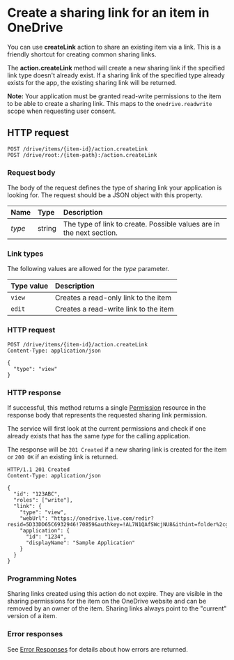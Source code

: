 # Create a sharing link for an item in OneDrive

You can use **createLink** action to share an existing item via a link. This is
a friendly shortcut for creating common sharing links.

The **action.createLink** method will create a new sharing link if the specified
link type doesn't already exist. If a sharing link of the specified type already
exists for the app, the existing sharing link will be returned.

**Note:** Your application must be granted read-write permissions to the item
to be able to create a sharing link. This maps to the `onedrive.readwrite` scope
when requesting user consent.

## HTTP request

````
POST /drive/items/{item-id}/action.createLink
POST /drive/root:/{item-path}:/action.createLink
````

### Request body
The body of the request defines the type of sharing link your application is
looking for. The request should be a JSON object with this property.

| Name   | Type   | Description                                                          |
|:-------|:-------|:---------------------------------------------------------------------|
| _type_ | string | The type of link to create. Possible values are in the next section. |


### Link types
The following values are allowed for the _type_ parameter.

| Type value | Description                           |
|:-----------|:--------------------------------------|
| `view`     | Creates a read-only link to the item  |
| `edit`     | Creates a read-write link to the item |

### HTTP request

<!-- { "blockType": "request", "name": "create-link" } -->
```
POST /drive/items/{item-id}/action.createLink
Content-Type: application/json

{
  "type": "view"
}
```

### HTTP response

If successful, this method returns a single [Permission](../facets/permission_facet.md)
resource in the response body that represents the requested sharing link permission.

The service will first look at the current permissions and check
if one already exists that has the same _type_ for the
calling application.

The response will be `201 Created` if a new sharing link is created for the
item or  `200 OK` if an existing link is returned.

<!-- { "blockType": "response", "@odata.type": "oneDrive.permission" } -->
```http
HTTP/1.1 201 Created
Content-Type: application/json

{
  "id": "123ABC",
  "roles": ["write"],
  "link": {
    "type": "view",
    "webUrl": "https://onedrive.live.com/redir?resid=5D33DD65C6932946!70859&authkey=!AL7N1QAfSWcjNU8&ithint=folder%2cgif",
    "application": {
      "id": "1234",
      "displayName": "Sample Application"
    }
  }
}

```

### Programming Notes
Sharing links created using this action do not expire. They are visible in the
sharing permissions for the item on the OneDrive website and can be removed by
an owner of the item. Sharing links always point to the "current" version of a
item.

### Error responses

See [Error Responses][error-response] for details about
how errors are returned.

[error-response]: ../misc/errors.md

<!-- {
  "type": "#page.annotation",
  "description": "Create a new sharing link for an item.",
  "keywords": "create,sharing,sharing link",
  "section": "documentation",
  "tocPath": "Sharing/Create Link"
} -->
